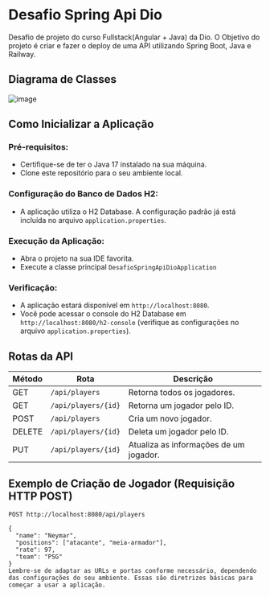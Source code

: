 # Desafio Spring Api Dio
Desafio de projeto do curso Fullstack(Angular + Java) da Dio. O Objetivo do projeto é criar e fazer o deploy de uma API utilizando Spring Boot, Java e Railway.

## Diagrama de Classes

![image](https://github.com/kemps-medeiros/desafio-spring-api-dio/assets/75223837/e62ca171-b135-4ef6-8f0b-12ba938f993d)

## Como Inicializar a Aplicação

### Pré-requisitos:

- Certifique-se de ter o Java 17 instalado na sua máquina.
- Clone este repositório para o seu ambiente local.

### Configuração do Banco de Dados H2:

- A aplicação utiliza o H2 Database. A configuração padrão já está incluída no arquivo `application.properties`.

### Execução da Aplicação:

- Abra o projeto na sua IDE favorita.
- Execute a classe principal `DesafioSpringApiDioApplication` 

### Verificação:

- A aplicação estará disponível em `http://localhost:8080`.
- Você pode acessar o console do H2 Database em `http://localhost:8080/h2-console` (verifique as configurações no arquivo `application.properties`).

## Rotas da API

| Método | Rota                     | Descrição                               |
|--------|--------------------------|-----------------------------------------|
| GET    | `/api/players`           | Retorna todos os jogadores.              |
| GET    | `/api/players/{id}`      | Retorna um jogador pelo ID.              |
| POST   | `/api/players`           | Cria um novo jogador.                    |
| DELETE | `/api/players/{id}`      | Deleta um jogador pelo ID.               |
| PUT    | `/api/players/{id}`      | Atualiza as informações de um jogador.  |

## Exemplo de Criação de Jogador (Requisição HTTP POST)

```http
POST http://localhost:8080/api/players

{
  "name": "Neymar",
  "positions": ["atacante", "meia-armador"],
  "rate": 97,
  "team": "PSG"
}
Lembre-se de adaptar as URLs e portas conforme necessário, dependendo das configurações do seu ambiente. Essas são diretrizes básicas para começar a usar a aplicação.






